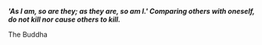 _**'As I am, so are they; as they are, so am I.' Comparing others with oneself, do not kill nor cause others to kill.**_

The Buddha
